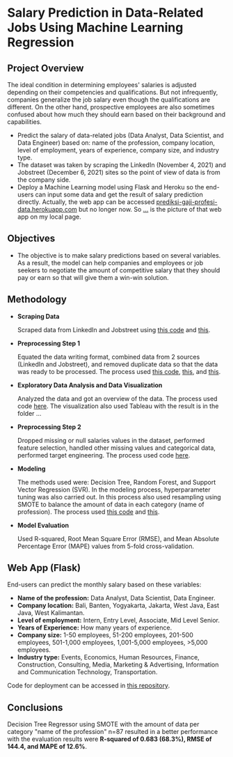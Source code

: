 # Salary Prediction in Data-Related Jobs Using Machine Learning Regression

## Project Overview
The ideal condition in determining employees' salaries is adjusted depending on their competencies and qualifications. But not infrequently, companies generalize the job salary even though the qualifications are different. On the other hand, prospective employees are also sometimes confused about how much they should earn based on their background and capabilities.
- Predict the salary of data-related jobs (Data Analyst, Data Scientist, and Data Engineer) based on: name of the profession, company location, level of employment, years of experience, company size, and industry type.
- The dataset was taken by scraping the LinkedIn (November 4, 2021) and Jobstreet (December 6, 2021) sites so the point of view of data is from the company side.
- Deploy a Machine Learning model using Flask and Heroku so the end-users can input some data and get the result of salary prediction directly. Actually, the web app can be accessed [prediksi-gaji-profesi-data.herokuapp.com](https://prediksi-gaji-profesi-data.herokuapp.com/) but no longer now. So [...](drive) is the picture of that web app on my local page.

## Objectives
* The objective is to make salary predictions based on several variables. As a result, the model can help companies and employees or job seekers to negotiate the amount of competitive salary that they should pay or earn so that will give them a win-win solution.

## Methodology
- **Scraping Data**

  Scraped data from LinkedIn and Jobstreet using [this code](https://github.com/wandalistathea/code-prediksi-gaji-profesi-data/blob/main/1.%20Linkedin%20Job%20Scraping%20OKE.ipynb) and [this](https://github.com/wandalistathea/code-prediksi-gaji-profesi-data/blob/main/1.%20Jobstreet%20Job%20Scraping%20OKE.ipynb).
  
- **Preprocessing Step 1**

  Equated the data writing format, combined data from 2 sources (LinkedIn and Jobstreet), and removed duplicate data so that the data was ready to be processed. The process used [this code](https://github.com/wandalistathea/code-prediksi-gaji-profesi-data/blob/main/2.%20Preprocessing%20Hasil%20Scraping%20JobStreet.ipynb), [this](https://github.com/wandalistathea/code-prediksi-gaji-profesi-data/blob/main/2.%20Preprocessing%20Hasil%20Scraping%20Linkedin.ipynb), and [this](https://github.com/wandalistathea/code-prediksi-gaji-profesi-data/blob/main/3.%20Gabungan%20Data%20Linkedin%20dan%20Jobstreet%20(Hasil%20Preprocessing).ipynb).

- **Exploratory Data Analysis and Data Visualization**

  Analyzed the data and got an overview of the data. The process used code [here](https://github.com/wandalistathea/code-prediksi-gaji-profesi-data/blob/main/4.%20EDA%20dari%20Data%20Gabungan.ipynb). The visualization also used Tableau with the result is in the folder ...
  
- **Preprocessing Step 2**

  Dropped missing or null salaries values in the dataset, performed feature selection, handled other missing values and categorical data, performed target engineering. The process used code [here](https://github.com/wandalistathea/code-prediksi-gaji-profesi-data/blob/main/5.%20REVISI%20-%20Preprocessing%20Tahap%202%20(Feature%20Selection%20s.d.%20Target%20Engineering).ipynb).
  
- **Modeling**

  The methods used were: Decision Tree, Random Forest, and Support Vector Regression (SVR). In the modeling process, hyperparameter tuning was also carried out. In this process also used resampling using SMOTE to balance the amount of data in each category (name of profession). The process used [this code](https://github.com/wandalistathea/code-prediksi-gaji-profesi-data/blob/main/6.%20REVISI%20-%20Modelling%20(Perbandingan%20Metode%20%26%20Learning%20Curve).ipynb) and [this](https://github.com/wandalistathea/code-prediksi-gaji-profesi-data/blob/main/7.%20REVISI%20-%20Modelling%20Ulang%20Menggunakan%20Decision%20Tree%20dan%20SMOTE.ipynb).
  
- **Model Evaluation**

  Used R-squared, Root Mean Square Error (RMSE), and Mean Absolute Percentage Error (MAPE) values from 5-fold cross-validation.

## Web App (Flask)
End-users can predict the monthly salary based on these variables:
- **Name of the profession:** Data Analyst, Data Scientist, Data Engineer.
- **Company location:** Bali, Banten, Yogyakarta, Jakarta, West Java, East Java, West Kalimantan.
- **Level of employment:** Intern, Entry Level, Associate, Mid Level Senior.
- **Years of Experience:** How many years of experience.
- **Company size:** 1-50 employees, 51-200 employees, 201-500 employees, 501-1,000 employees, 1,001-5,000 employees, >5,000 employees.
- **Industry type:** Events, Economics, Human Resources, Finance, Construction, Consulting, Media, Marketing & Advertising, Information and Communication Technology, Transportation.

Code for deployment can be accessed in [this repository](https://github.com/wandalistathea/prediksi-gaji-profesi-data/tree/main).

## Conclusions
Decision Tree Regressor using SMOTE with the amount of data per category "name of the profession" n=87 resulted in a better performance with the evaluation results were **R-squared of 0.683 (68.3%), RMSE of 144.4, and MAPE of 12.6%**.
